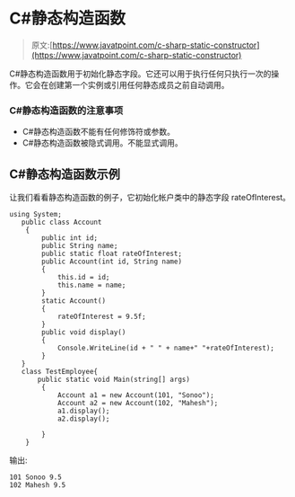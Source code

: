 # C#静态构造函数

> 原文:[https://www.javatpoint.com/c-sharp-static-constructor](https://www.javatpoint.com/c-sharp-static-constructor)

C#静态构造函数用于初始化静态字段。它还可以用于执行任何只执行一次的操作。它会在创建第一个实例或引用任何静态成员之前自动调用。

### C#静态构造函数的注意事项

*   C#静态构造函数不能有任何修饰符或参数。
*   C#静态构造函数被隐式调用。不能显式调用。

## C#静态构造函数示例

让我们看看静态构造函数的例子，它初始化帐户类中的静态字段 rateOfInterest。

```
using System;
   public class Account
    {
        public int id; 
        public String name;
        public static float rateOfInterest;
        public Account(int id, String name)
        {
            this.id = id;
            this.name = name;
        }
        static Account()
        {
            rateOfInterest = 9.5f;
        }
        public void display()
        {
            Console.WriteLine(id + " " + name+" "+rateOfInterest);
        }
   }
   class TestEmployee{
       public static void Main(string[] args)
        {
            Account a1 = new Account(101, "Sonoo");
            Account a2 = new Account(102, "Mahesh");
            a1.display();
            a2.display();

        }
    }

```

输出:

```
101 Sonoo 9.5
102 Mahesh 9.5

```